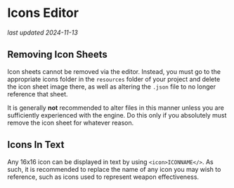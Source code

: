 # Icons Editor

_last updated 2024-11-13_

## Removing Icon Sheets

Icon sheets cannot be removed via the editor. Instead, you must go to the appropriate icons folder in the `resources` folder of your project and delete the icon sheet image there, as well as altering the `.json` file to no longer reference that sheet.

It is generally **not** recommended to alter files in this manner unless you are sufficiently experienced with the engine. Do this only if you absolutely must remove the icon sheet for whatever reason.

## Icons In Text

Any 16x16 icon can be displayed in text by using `<icon>ICONNAME</>`. As such, it is recommended to replace the name of any icon you may wish to reference, such as icons used to represent weapon effectiveness.